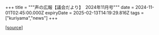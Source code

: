 +++
title = """声の広報【議会だより】　2024年11月号"""
date = 2024-11-01T02:45:00.000Z
expiryDate = 2025-02-13T14:19:29.816Z
tags = ["kuriyama","news"]
+++


[[source]](https://www.town.kuriyama.hokkaido.jp/site/koho/29493.html)
